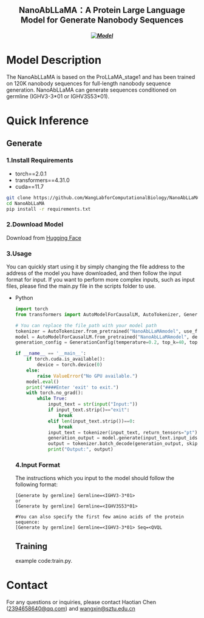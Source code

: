 <h2 align="center"> NanoAbLLaMA：A Protein Large Language Model for Generate Nanobody Sequences</h2>
<h5 align="center">
  
[![Model](https://img.shields.io/badge/🤗-Model_Download-blue.svg)](https://huggingface.co/Lab608/NanoAbLLaMA)

</h5>

# Model Description
The NanoAbLLaMA is based on the ProLLaMA_stage1 and has been trained on 120K nanobody sequences for full-length nanobody sequence generation.
NanoAbLLaMA can generate sequences conditioned on germline (IGHV3-3\*01 or IGHV3S53\*01).
# Quick Inference
  ## Generate
  ### 1.Install Requirements
  * torch==2.0.1
  * transformers==4.31.0
  * cuda==11.7
  ```bash
  git clone https://github.com/WangLabforComputationalBiology/NanoAbLLaMA.git
  cd NanoAbLLaMA
  pip install -r requirements.txt
  ```
  ### 2.Download Model
  Download from [Hugging Face](https://huggingface.co/Lab608/NanoAbLLaMA)
  ### 3.Usage
  You can quickly start using it by simply changing the file address to the address of the model you have downloaded, and then follow the input format for input.
  If you want to perform more complex inputs, such as input files, please find the main.py file in the scripts folder to use.
  * Python
    ```python
    import torch
    from transformers import AutoModelForCausalLM, AutoTokenizer, GenerationConfig

    # You can replace the file_path with your model path
    tokenizer = AutoTokenizer.from_pretrained("NanoAbLLaMAmodel", use_fast=False, trust_remote_code=True)
    model = AutoModelForCausalLM.from_pretrained("NanoAbLLaMAmodel", device_map="auto", torch_dtype=torch.bfloat16, trust_remote_code=True)
    generation_config = GenerationConfig(temperature=0.2, top_k=40, top_p=0.9, do_sample=True, num_beams=1, repetition_penalty=1.2, max_new_tokens=400)

    if __name__ == '__main__':
        if torch.cuda.is_available():
            device = torch.device(0)
        else:
            raise ValueError("No GPU available.")
        model.eval()
        print("####Enter 'exit' to exit.")
        with torch.no_grad():
            while True:
                input_text = str(input("Input:"))
                if input_text.strip()=="exit":
                    break
                elif len(input_text.strip())==0:
                    break
                input_text = tokenizer(input_text, return_tensors="pt").to(device)
                generation_output = model.generate(input_text.input_ids, generation_config).to(device)
                output = tokenizer.batch_decode(generation_output, skip_special_tokens=True, clean_up_tokenization_spaces=False)[0]
                print("Output:", output)
    ```
    ### 4.Input Format
    The instructions which you input to the model should follow the following format:
    ```text
    [Generate by germline] Germline=<IGHV3-3*01>
    or
    [Generate by germline] Germline=<IGHV3S53*01>
    ```
    ```text
    #You can also specify the first few amino acids of the protein sequence:
    [Generate by germline] Germline=<IGHV3-3*01> Seq=<QVQL
    ```
    ## Training
      example code:train.py.
# Contact
For any questions or inquiries, please contact Haotian Chen (2394658640@qq.com) and wangxin@sztu.edu.cn
